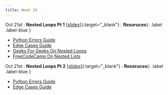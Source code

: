 ```yaml
---
title: Week 10
---
```


Oct 21st
: **Nested Loops Pt 1** [\[slides\]](https://docs.google.com/presentation/d/1dbqK7Qy9ddIzRGe1EwuiWyNMQJZAaaayIkxn_hS7CUk/edit?usp=sharing){:target="\_blank"}
: **Resoruces**{: .label .label-blue }
- [Python Errors Guide](https://docs.google.com/document/d/1S9DKwV66X5zdpiikkvXE7OnUneR4FRKem3v2xGc4zRg/edit?usp=sharing)
- [Edge Cases Guide](https://docs.google.com/document/d/1erH8pX7RWOcaF2SLMjThGzq7nwDChwIruURsV9-wGN8/edit?usp=sharing)
- [Geeks For Geeks On Nested Loops](https://www.geeksforgeeks.org/python-nested-loops/)
- [FreeCodeCamp On Nested Lists](https://www.freecodecamp.org/news/list-within-a-list-in-python-initialize-a-nested-list/)

Oct 21st
: **Nested Loops Pt 2** [\[slides\]](https://docs.google.com/presentation/d/1s19sJZMuqCFCK5_tvi6gQPIOr2P5N-X9bne_1NErW8Q/edit?usp=sharing){:target="\_blank"}
: **Resoruces**{: .label .label-blue }
- [Python Errors Guide](https://docs.google.com/document/d/1S9DKwV66X5zdpiikkvXE7OnUneR4FRKem3v2xGc4zRg/edit?usp=sharing)
- [Edge Cases Guide](https://docs.google.com/document/d/1erH8pX7RWOcaF2SLMjThGzq7nwDChwIruURsV9-wGN8/edit?usp=sharing)